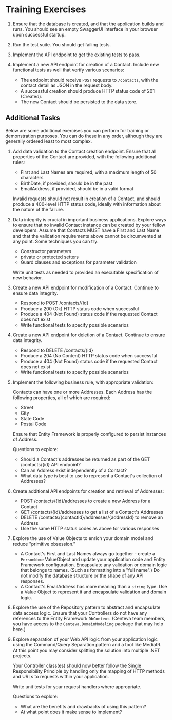 # Training Exercises

1. Ensure that the database is created, and that the application builds and
   runs.  You should see an empty SwaggerUI interface in your browser upon
   successful startup.

2. Run the test suite.  You should get failing tests.

3. Implement the API endpoint to get the existing tests to pass.

4. Implement a new API endpoint for creation of a Contact.  Include new
   functional tests as well that verify various scenarios:

   * The endpoint should receive `POST` requests to `/contacts`, with the
     contact detail as JSON in the request body.
   * A successful creation should produce HTTP status code of 201 (Created).
   * The new Contact should be persisted to the data store.

## Additional Tasks

Below are some additional exercises you can perform for training or
demonstration purposes.  You can do these in any order, although they are
generally ordered least to most complex.

1. Add data validation to the Contact creation endpoint.  Ensure that all
   properties of the Contact are provided, with the following additional rules:

   * First and Last Names are required, with a maximum length of 50 characters
   * BirthDate, if provided, should be in the past
   * EmailAddress, if provided, should be in a valid format

   Invalid requests should not result in creation of a Contact, and should
   produce a 400-level HTTP status code, ideally with information about the
   nature of the failure.

2. Data integrity is crucial in important business applications.  Explore ways
   to ensure that no invalid Contact instance can be created by your fellow
   developers.  Assume that Contacts MUST have a First and Last Name and that
   the validation requirements above cannot be circumvented at any point.  Some
   techniques you can try:

   * Constructor parameters
   * private or protected setters
   * Guard clauses and exceptions for parameter validation

   Write unit tests as needed to provided an executable specification of new
   behavior.

3. Create a new API endpoint for modification of a Contact.  Continue to ensure
   data integrity.

   * Respond to POST /contacts/{id}
   * Produce a 200 (Ok) HTTP status code when successful
   * Produce a 404 (Not Found) status code if the requested Contact does not
     exist
   * Write functional tests to specify possible scenarios
  
4. Create a new API endpoint for deletion of a Contact.  Continue to ensure data
   integrity.

   * Respond to DELETE /contacts/{id}
   * Produce a 204 (No Content) HTTP status code when successful
   * Produce a 404 (Not Found) status code if the requested Contact does not
     exist
   * Write functional tests to specify possible scenarios

5. Implement the following business rule, with appropriate validation:

   Contacts can have one or more Addresses.  Each Address has the following
   properties, all of which are required:

   * Street
   * City
   * State Code
   * Postal Code

   Ensure that Entity Framework is properly configured to persist instances of
   Address.

   Questions to explore:

   * Should a Contact's addresses be returned as part of the GET /contacts/{id}
     API endpoint?
   * Can an Address exist independently of a Contact?  
   * What data type is best to use to represent a Contact's collection of
     Addresses?

6. Create additional API endpoints for creation and retrieval of Addresses:

   * POST /contacts/{id}/addresses to create a new Address for a Contact
   * GET /contacts/{id}/addresses to get a list of a Contact's Addresses
   * DELETE /contacts/{contactId}/addresses/{addressId} to remove an Address
   * Use the same HTTP status codes as above for various responses

7. Explore the use of Value Objects to enrich your domain model and reduce
   "primitive obsession."  

   * A Contact's First and Last Names always go together - create a `PersonName`
     ValueObject and update your application code and Entity Framework
     configuration.  Encapsulate any validation or domain logic that belongs to
     names.  (Such as formatting into a "full name".)  Do not modify the
     database structure or the shape of any API responses.
   * A Contact's EmailAddress has more meaning than a `string` type.  Use a
     Value Object to represent it and encapsulate validation and domain logic.

8. Explore the use of the Repository pattern to abstract and encapsulate data
   access logic.  Ensure that your Controllers do not have any references to the
   Entity Framework `DbContext`.  (Centeva team members, you have access to the
   `Centeva.DomainModeling` package that may help here.)

9. Explore separation of your Web API logic from your application logic using
   the Command/Query Separation pattern and a tool like MediatR.  At this
   point you may consider splitting the solution into multiple .NET projects.

   Your Controller class(es) should now better follow the Single Responsibility
   Principle by handling only the mapping of HTTP methods and URLs to requests
   within your application.

   Write unit tests for your request handlers where appropriate.

   Questions to explore:

   * What are the benefits and drawbacks of using this pattern?
   * At what point does it make sense to implement?
